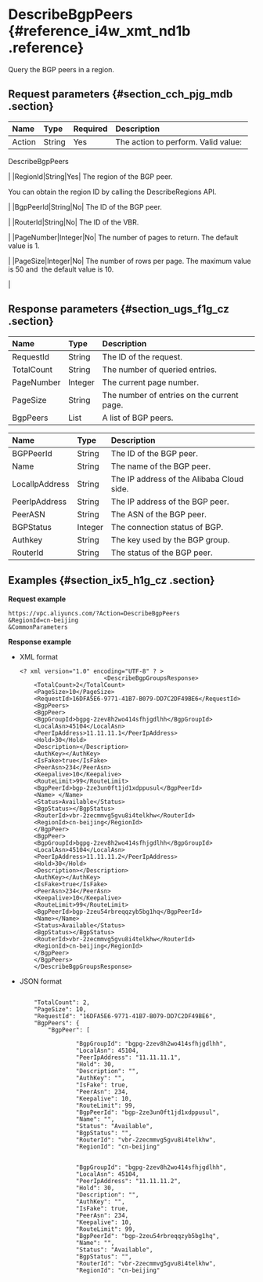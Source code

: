 # DescribeBgpPeers {#reference_i4w_xmt_nd1b .reference}

Query the BGP peers in a region.

## Request parameters {#section_cch_pjg_mdb .section}

|Name|Type|Required|Description|
|:---|:---|:-------|:----------|
|Action|String|Yes| The action to perform. Valid value: 

 DescribeBgpPeers

 |
|RegionId|String|Yes| The region of the BGP peer.

 You can obtain the region ID by calling the DescribeRegions API.

 |
|BgpPeerId|String|No| The ID of the BGP peer.

 |
|RouterId|String|No| The ID of the VBR.

 |
|PageNumber|Integer|No| The number of pages to return. The default value is 1.

 |
|PageSize|Integer|No| The number of rows per page. The maximum value is 50 and  the default value is 10.

 |

## Response parameters {#section_ugs_f1g_cz .section}

|Name|Type|Description|
|:---|:---|:----------|
|RequestId|String|The ID of the request.|
|TotalCount|String|The number of queried entries.|
|PageNumber|Integer|The current page number.|
|PageSize|String|The number of entries on the current page.|
|BgpPeers|List|A list of BGP peers.|

|Name|Type|Description|
|:---|:---|:----------|
|BGPPeerId|String|The ID of the BGP peer.|
|Name|String|The name of the BGP peer.|
|LocalIpAddress|String|The IP address of the Alibaba Cloud side.|
|PeerIpAddress|String|The IP address of the BGP peer.|
|PeerASN|String|The ASN of the BGP peer.|
|BGPStatus|Integer|The connection status of BGP.|
|Authkey|String|The key used by the BGP group.|
|RouterId|String|The status of the BGP peer.|

## Examples {#section_ix5_h1g_cz .section}

**Request example**

``` {#createVPCpub}
https://vpc.aliyuncs.com/?Action=DescribeBgpPeers
&RegionId=cn-beijing
&CommonParameters
```

**Response example**

-   XML format

    ```
    <? xml version="1.0" encoding="UTF-8" ? >
                            <DescribeBgpGroupsResponse>
    	<TotalCount>2</TotalCount>
    	<PageSize>10</PageSize>
    	<RequestId>16DFA5E6-9771-41B7-B079-DD7C2DF49BE6</RequestId>
    	<BgpPeers>
    	<BgpPeer>
    	<BgpGroupId>bgpg-2zev8h2wo414sfhjgdlhh</BgpGroupId>
    	<LocalAsn>45104</LocalAsn>
    	<PeerIpAddress>11.11.11.1</PeerIpAddress>
    	<Hold>30</Hold>
    	<Description></Description>
    	<AuthKey></AuthKey>
    	<IsFake>true</IsFake>
    	<PeerAsn>234</PeerAsn>
    	<Keepalive>10</Keepalive>
    	<RouteLimit>99</RouteLimit>
    	<BgpPeerId>bgp-2ze3un0ft1jd1xdppusul</BgpPeerId>
    	<Name> </Name>
    	<Status>Available</Status>
    	<BgpStatus></BgpStatus>
    	<RouterId>vbr-2zecmmvg5gvu8i4telkhw</RouterId>
    	<RegionId>cn-beijing</RegionId>
    	</BgpPeer>
    	<BgpPeer>
    	<BgpGroupId>bgpg-2zev8h2wo414sfhjgdlhh</BgpGroupId>
    	<LocalAsn>45104</LocalAsn>
    	<PeerIpAddress>11.11.11.2</PeerIpAddress>
    	<Hold>30</Hold>
    	<Description></Description>
    	<AuthKey></AuthKey>
    	<IsFake>true</IsFake>
    	<PeerAsn>234</PeerAsn>
    	<Keepalive>10</Keepalive>
    	<RouteLimit>99</RouteLimit>
    	<BgpPeerId>bgp-2zeu54rbreqqzyb5bg1hq</BgpPeerId>
    	<Name></Name>
    	<Status>Available</Status>
    	<BgpStatus></BgpStatus>
    	<RouterId>vbr-2zecmmvg5gvu8i4telkhw</RouterId>
    	<RegionId>cn-beijing</RegionId>
    	</BgpPeer>
    	</BgpPeers>
    	</DescribeBgpGroupsResponse>
    ```

-   JSON format

    ```
    
        "TotalCount": 2, 
        "PageSize": 10, 
        "RequestId": "16DFA5E6-9771-41B7-B079-DD7C2DF49BE6", 
        "BgpPeers": {
            "BgpPeer": [
                
                    "BgpGroupId": "bgpg-2zev8h2wo414sfhjgdlhh", 
                    "LocalAsn": 45104, 
                    "PeerIpAddress": "11.11.11.1", 
                    "Hold": 30, 
                    "Description": "", 
                    "AuthKey": "", 
                    "IsFake": true, 
                    "PeerAsn": 234, 
                    "Keepalive": 10, 
                    "RouteLimit": 99, 
                    "BgpPeerId": "bgp-2ze3un0ft1jd1xdppusul", 
                    "Name": "", 
                    "Status": "Available", 
                    "BgpStatus": "", 
                    "RouterId": "vbr-2zecmmvg5gvu8i4telkhw", 
                    "RegionId": "cn-beijing"
                 
                
                    "BgpGroupId": "bgpg-2zev8h2wo414sfhjgdlhh", 
                    "LocalAsn": 45104, 
                    "PeerIpAddress": "11.11.11.2", 
                    "Hold": 30, 
                    "Description": "", 
                    "AuthKey": "", 
                    "IsFake": true, 
                    "PeerAsn": 234, 
                    "Keepalive": 10, 
                    "RouteLimit": 99, 
                    "BgpPeerId": "bgp-2zeu54rbreqqzyb5bg1hq", 
                    "Name": "", 
                    "Status": "Available", 
                    "BgpStatus": "", 
                    "RouterId": "vbr-2zecmmvg5gvu8i4telkhw", 
                    "RegionId": "cn-beijing"
                
            
        
    
    ```



